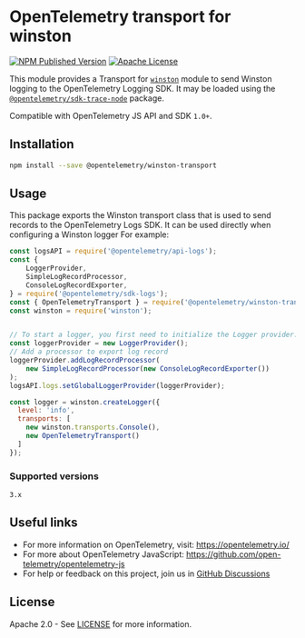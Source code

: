 # OpenTelemetry transport for winston

[![NPM Published Version][npm-img]][npm-url]
[![Apache License][license-image]][license-image]

This module provides a Transport for [`winston`](https://www.npmjs.com/package/winston) module to send Winston logging to the OpenTelemetry Logging SDK. It may be loaded using the [`@opentelemetry/sdk-trace-node`](https://github.com/open-telemetry/opentelemetry-js/tree/main/packages/opentelemetry-sdk-trace-node) package.

Compatible with OpenTelemetry JS API and SDK `1.0+`.

## Installation

```bash
npm install --save @opentelemetry/winston-transport
```

## Usage


This package exports the Winston transport class that is used to send records to the
OpenTelemetry Logs SDK. It can be used directly when configuring a Winston logger
For example:

```js
const logsAPI = require('@opentelemetry/api-logs');
const {
    LoggerProvider,
    SimpleLogRecordProcessor,
    ConsoleLogRecordExporter,
} = require('@opentelemetry/sdk-logs');
const { OpenTelemetryTransport } = require('@opentelemetry/winston-transport');
const winston = require('winston');


// To start a logger, you first need to initialize the Logger provider.
const loggerProvider = new LoggerProvider();
// Add a processor to export log record
loggerProvider.addLogRecordProcessor(
    new SimpleLogRecordProcessor(new ConsoleLogRecordExporter())
);
logsAPI.logs.setGlobalLoggerProvider(loggerProvider);

const logger = winston.createLogger({
  level: 'info',
  transports: [
    new winston.transports.Console(),
    new OpenTelemetryTransport()
  ]
});
```


### Supported versions

`3.x`


## Useful links

* For more information on OpenTelemetry, visit: <https://opentelemetry.io/>
* For more about OpenTelemetry JavaScript: <https://github.com/open-telemetry/opentelemetry-js>
* For help or feedback on this project, join us in [GitHub Discussions][discussions-url]

## License

Apache 2.0 - See [LICENSE][license-url] for more information.

[discussions-url]: https://github.com/open-telemetry/opentelemetry-js/discussions
[license-url]: https://github.com/open-telemetry/opentelemetry-js-contrib/blob/main/LICENSE
[license-image]: https://img.shields.io/badge/license-Apache_2.0-green.svg?style=flat
[npm-url]: https://www.npmjs.com/package/@opentelemetry/winston-transport
[npm-img]: https://badge.fury.io/js/%40opentelemetry%2Fwinston-transport.svg
